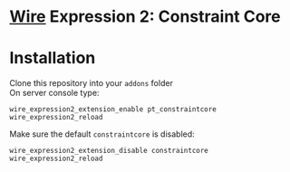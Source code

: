 # [Wire][] Expression 2: Constraint Core

# Installation
Clone this repository into your `addons` folder<br />
On server console type:

    wire_expression2_extension_enable pt_constraintcore
    wire_expression2_reload
    
Make sure the default `constraintcore` is disabled:<br />
  
    wire_expression2_extension_disable constraintcore
    wire_expression2_reload

[Wire]: <https://github.com/wiremod/wire>
